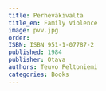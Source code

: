 ```yaml
---
title: Perheväkivalta
title_en: Family Violence
image: pvv.jpg
order: 
ISBN: ISBN 951-1-07787-2
published: 1984
publisher: Otava
authors: Teuvo Peltoniemi
categories: Books
---
```



